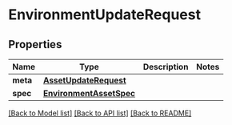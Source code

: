 # EnvironmentUpdateRequest

## Properties
Name | Type | Description | Notes
------------ | ------------- | ------------- | -------------
**meta** | [**AssetUpdateRequest**](AssetUpdateRequest.md) |  | 
**spec** | [**EnvironmentAssetSpec**](EnvironmentAssetSpec.md) |  | 

[[Back to Model list]](../README.md#documentation-for-models) [[Back to API list]](../README.md#documentation-for-api-endpoints) [[Back to README]](../README.md)

